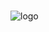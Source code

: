 

#
![logo](https://user-images.githubusercontent.com/26737849/125058725-6a9b2700-e05f-11eb-8800-cbf36c3788e4.png)
  
